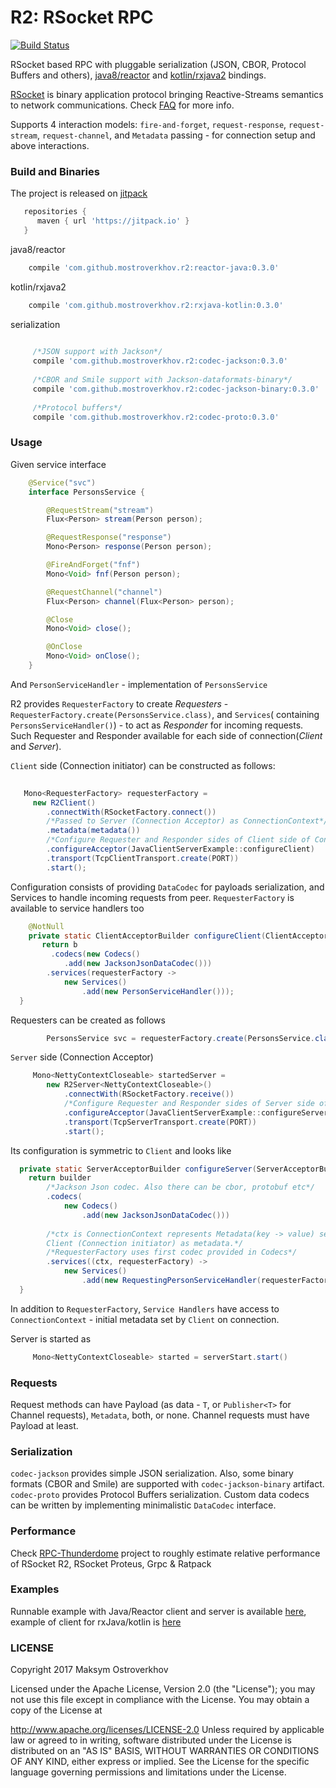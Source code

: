 # R2: RSocket RPC
[![Build Status](https://travis-ci.org/mostroverkhov/r2.svg?branch=master)](https://travis-ci.org/mostroverkhov/r2)  

RSocket based RPC with pluggable serialization (JSON, CBOR, Protocol Buffers and others), 
[java8/reactor](https://github.com/rsocket/rsocket-java) and [kotlin/rxjava2](https://github.com/rsocket/rsocket-android) bindings.

[RSocket](http://rsocket.io/) is binary application protocol bringing Reactive-Streams semantics
to network communications. Check [FAQ](https://github.com/rsocket/rsocket/blob/master/FAQ.md) for more info.

Supports 4 interaction models: `fire-and-forget`, `request-response`, `request-stream`, `request-channel`,
and `Metadata` passing - for connection setup and above interactions.  

### Build and Binaries

The project is released on [jitpack](https://jitpack.io/#mostroverkhov/r2)
```groovy
   repositories {
      maven { url 'https://jitpack.io' }
   }
```

java8/reactor
```groovy
    compile 'com.github.mostroverkhov.r2:reactor-java:0.3.0'
```

kotlin/rxjava2
```groovy
    compile 'com.github.mostroverkhov.r2:rxjava-kotlin:0.3.0'
```

serialization
```groovy
        
     /*JSON support with Jackson*/ 
     compile 'com.github.mostroverkhov.r2:codec-jackson:0.3.0'
     
     /*CBOR and Smile support with Jackson-dataformats-binary*/ 
     compile 'com.github.mostroverkhov.r2:codec-jackson-binary:0.3.0'
        
     /*Protocol buffers*/
     compile 'com.github.mostroverkhov.r2:codec-proto:0.3.0'
```

### Usage

Given service interface

```java
    @Service("svc")
    interface PersonsService {

        @RequestStream("stream")
        Flux<Person> stream(Person person);

        @RequestResponse("response")
        Mono<Person> response(Person person);

        @FireAndForget("fnf")
        Mono<Void> fnf(Person person);

        @RequestChannel("channel")
        Flux<Person> channel(Flux<Person> person);

        @Close
        Mono<Void> close();

        @OnClose
        Mono<Void> onClose();
    }
```

And `PersonServiceHandler` - implementation of `PersonsService`

R2 provides `RequesterFactory` to create *Requesters* -`RequesterFactory.create(PersonsService.class)`, and `Services`( containing `PersonsServiceHandler()`) - to act as *Responder* for incoming requests. Such Requester and Responder available for each side of connection(*Client* and *Server*).   

`Client` side (Connection initiator) can be constructed as follows:

```java    
   
   Mono<RequesterFactory> requesterFactory =
     new R2Client()
        .connectWith(RSocketFactory.connect())
        /*Passed to Server (Connection Acceptor) as ConnectionContext*/
        .metadata(metadata())
        /*Configure Requester and Responder sides of Client side of Connection*/
        .configureAcceptor(JavaClientServerExample::configureClient)
        .transport(TcpClientTransport.create(PORT))
        .start();
```
Configuration consists of providing `DataCodec` for payloads serialization, and Services to handle incoming requests
from peer. `RequesterFactory` is available to service handlers too

```java
    @NotNull
    private static ClientAcceptorBuilder configureClient(ClientAcceptorBuilder b) {
       return b
         .codecs(new Codecs()
            .add(new JacksonJsonDataCodec()))
        .services(requesterFactory ->
            new Services()
                .add(new PersonServiceHandler()));
  }
```

Requesters can be created as follows

```java
        PersonsService svc = requesterFactory.create(PersonsService.class);
```

`Server` side (Connection Acceptor) 

```java
     Mono<NettyContextCloseable> startedServer =
        new R2Server<NettyContextCloseable>()
            .connectWith(RSocketFactory.receive())
            /*Configure Requester and Responder sides of Server side of Connection*/
            .configureAcceptor(JavaClientServerExample::configureServer)
            .transport(TcpServerTransport.create(PORT))
            .start();
```
Its configuration is symmetric to `Client` and looks like

```java
  private static ServerAcceptorBuilder configureServer(ServerAcceptorBuilder builder) {
    return builder
        /*Jackson Json codec. Also there can be cbor, protobuf etc*/
        .codecs(
            new Codecs()
                .add(new JacksonJsonDataCodec()))
        
        /*ctx is ConnectionContext represents Metadata(key -> value) set by
        Client (Connection initiator) as metadata.*/
        /*RequesterFactory uses first codec provided in Codecs*/
        .services((ctx, requesterFactory) ->
            new Services()
                .add(new RequestingPersonServiceHandler(requesterFactory)));
  }
```
In addition to `RequesterFactory`, `Service Handlers` have access to `ConnectionContext` - initial metadata set by `Client` on connection.

Server is started as
```java
     Mono<NettyContextCloseable> started = serverStart.start()
```
### Requests

Request methods can have Payload (as data - `T`, or `Publisher<T>` for Channel requests), `Metadata`, both, or none. Channel requests must have Payload at least.

### Serialization

`codec-jackson` provides simple JSON serialization. Also, some binary formats (CBOR and Smile) are supported with `codec-jackson-binary` artifact. `codec-proto` provides Protocol Buffers serialization. Custom data codecs can be written by implementing minimalistic `DataCodec` interface.

### Performance

Check [RPC-Thunderdome](https://github.com/mostroverkhov/rpc-thunderdome) project to roughly estimate relative performance of RSocket R2, RSocket Proteus, Grpc & Ratpack

### Examples

Runnable example with Java/Reactor client and server is available [here](https://github.com/mostroverkhov/r2/blob/master/reactor-java/src/test/java/com/github/mostroverkhov/r2/java/JavaClientServerExample.java), example of client for rxJava/kotlin is [here](https://github.com/mostroverkhov/r2/blob/master/rxjava-kotlin/src/test/java/com/github/mostroverkhov/r2/android/AndroidClientExample.kt)

### LICENSE

Copyright 2017 Maksym Ostroverkhov

Licensed under the Apache License, Version 2.0 (the "License"); you may not use this file except in compliance with the License. You may obtain a copy of the License at

   http://www.apache.org/licenses/LICENSE-2.0
Unless required by applicable law or agreed to in writing, software distributed under the License is distributed on an "AS IS" BASIS, WITHOUT WARRANTIES OR CONDITIONS OF ANY KIND, either express or implied. See the License for the specific language governing permissions and limitations under the License.
